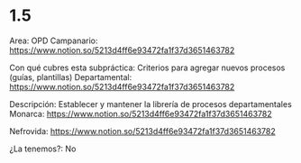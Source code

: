 # 1.5

Area: OPD
Campanario: https://www.notion.so/5213d4ff6e93472fa1f37d3651463782 

Con qué cubres esta subpráctica: Criterios para agregar nuevos procesos (guías, plantillas) 
Departamental: https://www.notion.so/5213d4ff6e93472fa1f37d3651463782 

Descripción: Establecer y mantener la librería de procesos departamentales
Monarca: https://www.notion.so/5213d4ff6e93472fa1f37d3651463782 

Nefrovida: https://www.notion.so/5213d4ff6e93472fa1f37d3651463782 

¿La tenemos?: No